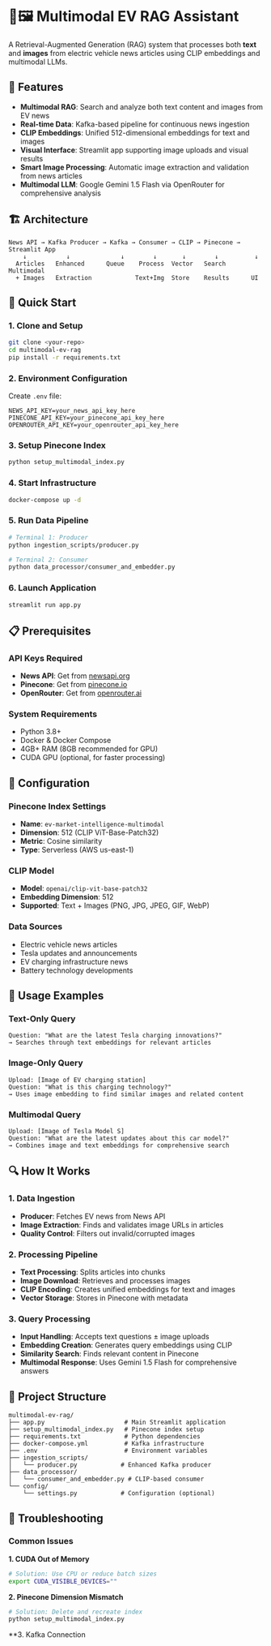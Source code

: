 # 🚗🖼️ Multimodal EV RAG Assistant

A Retrieval-Augmented Generation (RAG) system that processes both **text** and **images** from electric vehicle news articles using CLIP embeddings and multimodal LLMs.

## 🌟 Features

- **Multimodal RAG**: Search and analyze both text content and images from EV news
- **Real-time Data**: Kafka-based pipeline for continuous news ingestion
- **CLIP Embeddings**: Unified 512-dimensional embeddings for text and images
- **Visual Interface**: Streamlit app supporting image uploads and visual results
- **Smart Image Processing**: Automatic image extraction and validation from news articles
- **Multimodal LLM**: Google Gemini 1.5 Flash via OpenRouter for comprehensive analysis

## 🏗️ Architecture

```
News API → Kafka Producer → Kafka → Consumer → CLIP → Pinecone → Streamlit App
    ↓           ↓              ↓        ↓       ↓        ↓          ↓
  Articles   Enhanced      Queue    Process  Vector   Search   Multimodal
  + Images   Extraction            Text+Img  Store    Results      UI
```

## 🚀 Quick Start

### 1. Clone and Setup
```bash
git clone <your-repo>
cd multimodal-ev-rag
pip install -r requirements.txt
```

### 2. Environment Configuration
Create `.env` file:
```env
NEWS_API_KEY=your_news_api_key_here
PINECONE_API_KEY=your_pinecone_api_key_here  
OPENROUTER_API_KEY=your_openrouter_api_key_here
```

### 3. Setup Pinecone Index
```bash
python setup_multimodal_index.py
```

### 4. Start Infrastructure
```bash
docker-compose up -d
```

### 5. Run Data Pipeline
```bash
# Terminal 1: Producer
python ingestion_scripts/producer.py

# Terminal 2: Consumer  
python data_processor/consumer_and_embedder.py
```

### 6. Launch Application
```bash
streamlit run app.py
```

## 📋 Prerequisites

### API Keys Required
- **News API**: Get from [newsapi.org](https://newsapi.org/)
- **Pinecone**: Get from [pinecone.io](https://pinecone.io/)  
- **OpenRouter**: Get from [openrouter.ai](https://openrouter.ai/)

### System Requirements
- Python 3.8+
- Docker & Docker Compose
- 4GB+ RAM (8GB recommended for GPU)
- CUDA GPU (optional, for faster processing)

## 🔧 Configuration

### Pinecone Index Settings
- **Name**: `ev-market-intelligence-multimodal`
- **Dimension**: 512 (CLIP ViT-Base-Patch32)
- **Metric**: Cosine similarity
- **Type**: Serverless (AWS us-east-1)

### CLIP Model
- **Model**: `openai/clip-vit-base-patch32`
- **Embedding Dimension**: 512
- **Supported**: Text + Images (PNG, JPG, JPEG, GIF, WebP)

### Data Sources
- Electric vehicle news articles
- Tesla updates and announcements  
- EV charging infrastructure news
- Battery technology developments

## 🎯 Usage Examples

### Text-Only Query
```
Question: "What are the latest Tesla charging innovations?"
→ Searches through text embeddings for relevant articles
```

### Image-Only Query  
```
Upload: [Image of EV charging station]
Question: "What is this charging technology?"
→ Uses image embedding to find similar images and related content
```

### Multimodal Query
```
Upload: [Image of Tesla Model S]
Question: "What are the latest updates about this car model?"
→ Combines image and text embeddings for comprehensive search
```

## 🔍 How It Works

### 1. Data Ingestion
- **Producer**: Fetches EV news from News API
- **Image Extraction**: Finds and validates image URLs in articles
- **Quality Control**: Filters out invalid/corrupted images

### 2. Processing Pipeline  
- **Text Processing**: Splits articles into chunks
- **Image Download**: Retrieves and processes images
- **CLIP Encoding**: Creates unified embeddings for text and images
- **Vector Storage**: Stores in Pinecone with metadata

### 3. Query Processing
- **Input Handling**: Accepts text questions ± image uploads
- **Embedding Creation**: Generates query embeddings using CLIP
- **Similarity Search**: Finds relevant content in Pinecone
- **Multimodal Response**: Uses Gemini 1.5 Flash for comprehensive answers

## 📁 Project Structure

```
multimodal-ev-rag/
├── app.py                      # Main Streamlit application
├── setup_multimodal_index.py   # Pinecone index setup
├── requirements.txt            # Python dependencies
├── docker-compose.yml          # Kafka infrastructure
├── .env                        # Environment variables
├── ingestion_scripts/
│   └── producer.py            # Enhanced Kafka producer
├── data_processor/
│   └── consumer_and_embedder.py # CLIP-based consumer
└── config/
    └── settings.py            # Configuration (optional)
```

## 🐛 Troubleshooting

### Common Issues

**1. CUDA Out of Memory**
```bash
# Solution: Use CPU or reduce batch sizes
export CUDA_VISIBLE_DEVICES=""
```

**2. Pinecone Dimension Mismatch**
```bash
# Solution: Delete and recreate index
python setup_multimodal_index.py
```

**3. Kafka Connection